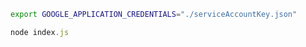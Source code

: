 ```bash
export GOOGLE_APPLICATION_CREDENTIALS="./serviceAccountKey.json"
```

```js
node index.js
```
